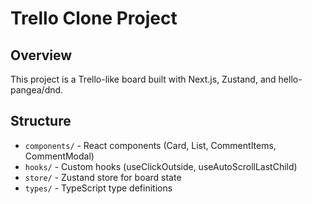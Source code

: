 # Trello Clone Project

## Overview
This project is a Trello-like board built with Next.js, Zustand, and hello-pangea/dnd.

## Structure
- `components/` - React components (Card, List, CommentItems, CommentModal)
- `hooks/` - Custom hooks (useClickOutside, useAutoScrollLastChild)
- `store/` - Zustand store for board state
- `types/` - TypeScript type definitions

